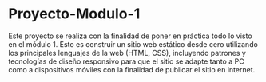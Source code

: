 # Proyecto-Modulo-1
Este proyecto se realiza con la finalidad de poner en práctica todo lo visto en el módulo 1. Esto es construir un sitio web estático desde cero utilizando los principales lenguajes de la web (HTML, CSS), incluyendo patrones y tecnologías de diseño responsivo para que el sitio se adapte tanto a PC como a dispositivos móviles con la finalidad de publicar el sitio en internet. 



